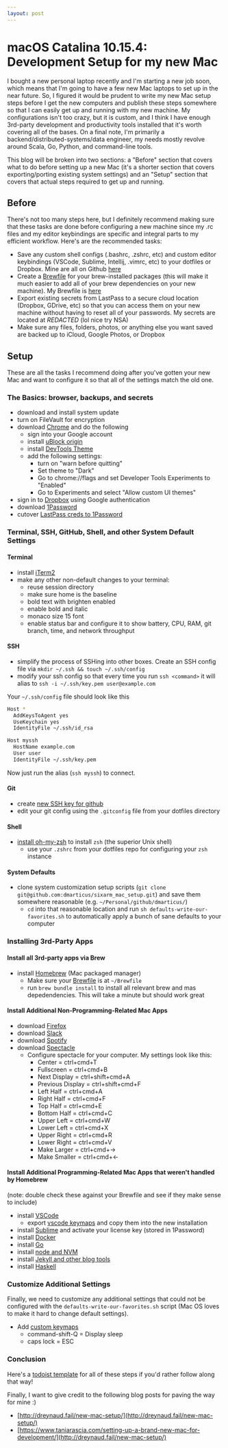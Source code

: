 ```yaml
---
layout: post
---
```


# macOS Catalina 10.15.4: Development Setup for my new Mac

I bought a new personal laptop recently and I'm starting a new job soon, which means that I'm going to have a few new Mac laptops to set up in the near future.  So, I figured it would be prudent to write my new Mac setup steps before I get the new computers and publish these steps somewhere so that I can easily get up and running with my new machine.  My configurations isn't too crazy, but it is custom, and I think I have enough 3rd-party development and productivity tools installed that it's worth covering all of the bases.  On a final note, I'm primarily a backend/distributed-systems/data engineer, my needs mostly revolve around Scala, Go, Python, and command-line tools.

This blog will be broken into two sections: a "Before" section that covers what to do before setting up a new Mac (it's a shorter section that covers exporting/porting existing system settings) and an "Setup" section that covers that actual steps required to get up and running. 

## Before

There's not too many steps here, but I definitely recommend making sure that these tasks are done before configuring a new machine since my .rc files and my editor keybindings are specific and integral parts to my efficient workflow.  Here's are the recommended tasks:

* Save any custom shell configs (.bashrc, .zshrc, etc) and custom editor keybindings (VSCode, Sublime, Intellij, .vimrc, etc) to your dotfiles or Dropbox.  Mine are all on Github [here](https://github.com/dmarticus/dotfiles)
* Create a [Brewfile](https://github.com/Homebrew/homebrew-bundle) for your brew-installed packages (this will make it much easier to add all of your brew dependencies on your new machine).  My Brewfile is [here](https://github.com/dmarticus/dotfiles/blob/master/Brewfile)
* Export existing secrets from LastPass to a secure cloud location (Dropbox, GDrive, etc) so that you can access them on your new machine without having to reset all of your passwords.  My secrets are located at *REDACTED* (lol nice try NSA)
* Make sure any files, folders, photos, or anything else you want saved are backed up to iCloud, Google Photos, or Dropbox

## Setup

These are all the tasks I recommend doing after you've gotten your new Mac and want to configure it so that all of the settings match the old one.

### The Basics: browser, backups, and secrets

* download and install system update
* turn on FileVault for encryption
* download [Chrome](https://www.google.com/chrome/) and do the following
    * sign into your Google account
    * install [uBlock origin](https://chrome.google.com/webstore/detail/ublock-origin/cjpalhdlnbpafiamejdnhcphjbkeiagm?hl=en)
    * install [DevTools Theme](https://chrome.google.com/webstore/detail/devtools-theme-zero-dark/bomhdjeadceaggdgfoefmpeafkjhegbo?hl=en-US)
    * add the following settings:
        * turn on "warn before quitting"
        * Set theme to "Dark"
        * Go to chrome://flags and set Developer Tools Experiments to "Enabled"
        * Go to Experiments and select "Allow custom UI themes"
* sign in to [Dropbox](https://www.dropbox.com/h) using Google authentication
* download [1Password](https://1password.com/)
* cutover [LastPass creds to 1Password](https://support.1password.com/import-lastpass/)

### Terminal, SSH, GitHub, Shell, and other System Default Settings

#### Terminal
* install [iTerm2](https://www.iterm2.com/)
* make any other non-default changes to your terminal:
    * reuse session directory
    * make sure home is the baseline
    * bold text with brighten enabled
    * enable bold and italic
    * monaco size 15 font
    * enable status bar and configure it to show battery, CPU, RAM, git branch, time, and network throughput

#### SSH
* simplify the process of SSHing into other boxes. Create an SSH config file via `mkdir ~/.ssh && touch ~/.ssh/config`
* modify your ssh config so that every time you run `ssh <command>` it will alias to `ssh -i ~/.ssh/key.pem user@example.com`

Your `~/.ssh/config` file should look like this
```sh
Host *
  AddKeysToAgent yes
  UseKeychain yes
  IdentityFile ~/.ssh/id_rsa

Host myssh
  HostName example.com
  User user
  IdentityFile ~/.ssh/key.pem
```

Now just run the alias (`ssh myssh`) to connect.


#### Git
* create [new SSH key for github](https://help.github.com/en/github/authenticating-to-github/generating-a-new-ssh-key-and-adding-it-to-the-ssh-agent)
* edit your git config using the `.gitconfig` file from your dotfiles directory

#### Shell
* [install oh-my-zsh](https://ohmyz.sh/) to install `zsh` (the superior Unix shell)
    * use your `.zshrc` from your dotfiles repo for configuring your `zsh` instance

#### System Defaults
* clone system customization setup scripts (`git clone git@github.com:dmarticus/sixarm_mac_setup.git`) and save them somewhere reasonable (e.g. `~/Personal/github/dmarticus/`)
    * `cd` into that reasonable location and run `sh defaults-write-our-favorites.sh` to automatically apply a bunch of sane defaults to your computer

### Installing 3rd-Party Apps

#### Install all 3rd-party apps via Brew

* install [Homebrew](https://brew.sh/) (Mac packaged manager)
    * Make sure your [Brewfile](https://github.com/dmarticus/dotfiles/blob/master/Brewfile) is at `~/Brewfile`
    * run `brew bundle install` to install all relevant brew and mas depedendencies.  This will take a minute but should work great

#### Install Additional Non-Programming-Related Mac Apps
* download [Firefox](https://www.mozilla.org/en-US/firefox/new/)
* download [Slack](https://slack.com/downloads/mac)
* download [Spotify](https://www.spotify.com/us/download/mac/)
* download [Spectacle](https://www.spectacleapp.com/)
    * Configure spectacle for your computer.  My settings look like this:
        * Center = ctrl+cmd+T
        * Fullscreen = ctrl+cmd+B
        * Next Display = ctrl+shift+cmd+A
        * Previous Display = ctrl+shift+cmd+F
        * Left Half = ctrl+cmd+A
        * Right Half = ctrl+cmd+F
        * Top Half = ctrl+cmd+E
        * Bottom Half = ctrl+cmd+C
        * Upper Left = ctrl+cmd+W
        * Lower Left = ctrl+cmd+X
        * Upper Right = ctrl+cmd+R
        * Lower Right = ctrl+cmd+V
        * Make Larger = ctrl+cmd+->
        * Make Smaller = ctrl+cmd+<-

####  Install Additional Programming-Related Mac Apps that weren't handled by Homebrew

(note: double check these against your Brewfile and see if they make sense to include)

* install [VSCode](https://code.visualstudio.com/)
    * export [vscode keymaps](https://github.com/dmarticus/dotfiles/tree/master/vscode) and copy them into the new installation
* install [Sublime](https://www.sublimetext.com/) and activate your license key (stored in 1Password)
* install [Docker](https://docs.docker.com/docker-for-mac/install/)
* install [Go](https://golang.org/doc/install)
* install [node and NVM](https://www.taniarascia.com/setting-up-a-brand-new-mac-for-development/#nodejs)
* install [Jekyll and other blog tools](https://dylanamartin.com/2020/03/22/installing-jekyll-and-its-toolchain-on-mac-os-catalina.html)
* install [Haskell](https://www.haskell.org/platform/mac.html)

### Customize Additional Settings

Finally, we need to customize any additional settings that could not be configured with the `defaults-write-our-favorites.sh` script (Mac OS loves to make it hard to change default settings).

* Add [custom keymaps](https://beebom.com/how-modify-or-create-custom-keyboard-layouts-mac/)
    * command-shift-Q = Display sleep
    * caps lock = ESC

### Conclusion

Here's a [todoist template](https://todoist.com/API/v8.6/import/project_from_url?t_url=https%3A%2F%2Fd1aspxi4rjqbaz.cloudfront.net%2Fa09297b0f06267f2d38f384b86fc5b9f_New%2520Macbook%2520Setup.csv) for all of these steps if you'd rather follow along that way!

Finally, I want to give credit to the following blog posts for paving the way for mine :)
* [http://dreynaud.fail/new-mac-setup/](http://dreynaud.fail/new-mac-setup/)
* [https://www.taniarascia.com/setting-up-a-brand-new-mac-for-development/](http://dreynaud.fail/new-mac-setup/)

